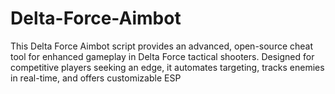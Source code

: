 # Delta-Force-Aimbot
This Delta Force Aimbot script provides an advanced, open-source cheat tool for enhanced gameplay in Delta Force tactical shooters. Designed for competitive players seeking an edge, it automates targeting, tracks enemies in real-time, and offers customizable ESP
